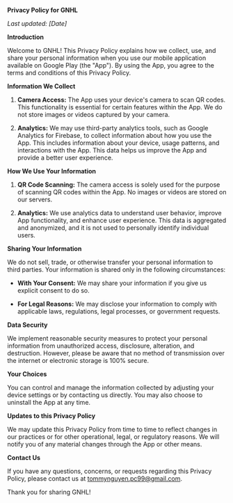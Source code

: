 **Privacy Policy for GNHL**

_Last updated: [Date]_

**Introduction**

Welcome to GNHL! This Privacy Policy explains how we collect, use, and share your personal information when you use our mobile application available on Google Play (the "App"). By using the App, you agree to the terms and conditions of this Privacy Policy.

**Information We Collect**

1. **Camera Access:** The App uses your device's camera to scan QR codes. This functionality is essential for certain features within the App. We do not store images or videos captured by your camera.

3. **Analytics:** We may use third-party analytics tools, such as Google Analytics for Firebase, to collect information about how you use the App. This includes information about your device, usage patterns, and interactions with the App. This data helps us improve the App and provide a better user experience.

**How We Use Your Information**

1. **QR Code Scanning:** The camera access is solely used for the purpose of scanning QR codes within the App. No images or videos are stored on our servers.

2. **Analytics:** We use analytics data to understand user behavior, improve App functionality, and enhance user experience. This data is aggregated and anonymized, and it is not used to personally identify individual users.

**Sharing Your Information**

We do not sell, trade, or otherwise transfer your personal information to third parties. Your information is shared only in the following circumstances:

- **With Your Consent:** We may share your information if you give us explicit consent to do so.

- **For Legal Reasons:** We may disclose your information to comply with applicable laws, regulations, legal processes, or government requests.

**Data Security**

We implement reasonable security measures to protect your personal information from unauthorized access, disclosure, alteration, and destruction. However, please be aware that no method of transmission over the internet or electronic storage is 100% secure.

**Your Choices**

You can control and manage the information collected by adjusting your device settings or by contacting us directly. You may also choose to uninstall the App at any time.

**Updates to this Privacy Policy**

We may update this Privacy Policy from time to time to reflect changes in our practices or for other operational, legal, or regulatory reasons. We will notify you of any material changes through the App or other means.

**Contact Us**

If you have any questions, concerns, or requests regarding this Privacy Policy, please contact us at tommynguyen.pc99@gmail.com.

Thank you for sharing GNHL!
